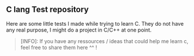 ## C lang Test repository

Here are some little tests I made while trying to learn C.
They do not have any real purpose, I might do a project in C/C++ at one point.

> [INFO]: If you have any ressources / ideas that could help me learn c, feel free to share them here ^^ !
